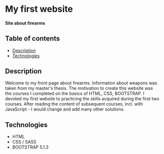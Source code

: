 # My first website

#### Site about firearms

## Table of contents
* [Description](#description)
* [Technologies](#technologies)

## Description

Welcome to my front page about firearms. Information about weapons was taken from my master's thesis. The motivation to create this website was the courses I completed on the basics of HTML, CSS, BOOTSTRAP. I devoted my first website to practicing the skills acquired during the first two courses. After reading the content of subsequent courses, incl. with JavaScript - I would change and add many other solutions.

## Technologies

* HTML
* CSS / SASS
* BOOTSTRAP 5.1.3